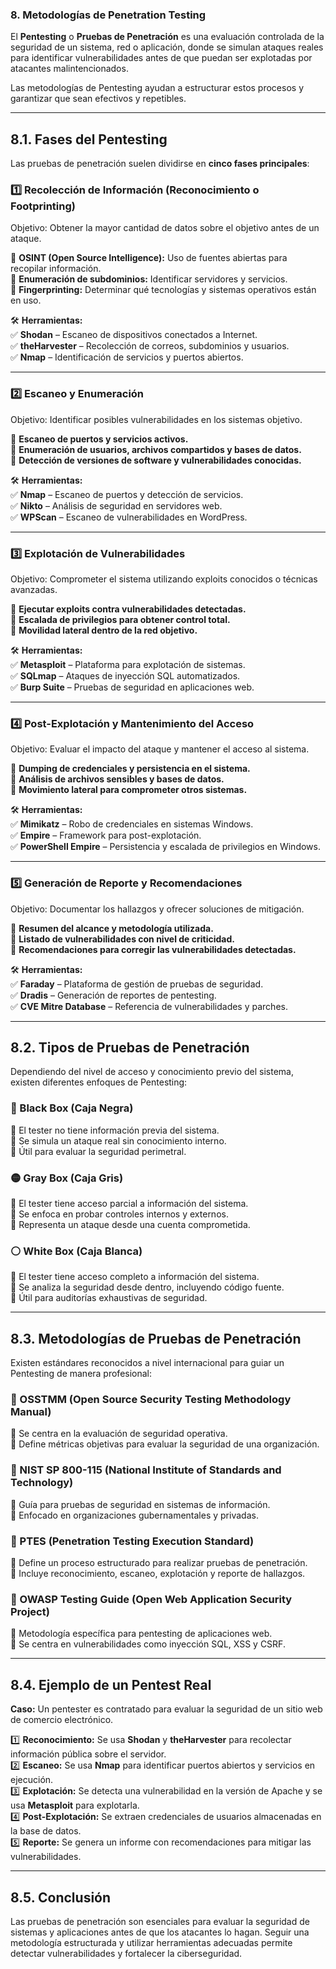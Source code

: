 ### **8. Metodologías de Penetration Testing**

El **Pentesting** o **Pruebas de Penetración** es una evaluación controlada de la seguridad de un sistema, red o aplicación, donde se simulan ataques reales para identificar vulnerabilidades antes de que puedan ser explotadas por atacantes malintencionados.

Las metodologías de Pentesting ayudan a estructurar estos procesos y garantizar que sean efectivos y repetibles.

---

## **8.1. Fases del Pentesting**

Las pruebas de penetración suelen dividirse en **cinco fases principales**:

### **1️⃣ Recolección de Información (Reconocimiento o Footprinting)**

Objetivo: Obtener la mayor cantidad de datos sobre el objetivo antes de un ataque.

🔹 **OSINT (Open Source Intelligence):** Uso de fuentes abiertas para recopilar información.  
🔹 **Enumeración de subdominios:** Identificar servidores y servicios.  
🔹 **Fingerprinting:** Determinar qué tecnologías y sistemas operativos están en uso.

🛠 **Herramientas:**  
✅ **Shodan** – Escaneo de dispositivos conectados a Internet.  
✅ **theHarvester** – Recolección de correos, subdominios y usuarios.  
✅ **Nmap** – Identificación de servicios y puertos abiertos.

---

### **2️⃣ Escaneo y Enumeración**

Objetivo: Identificar posibles vulnerabilidades en los sistemas objetivo.

🔹 **Escaneo de puertos y servicios activos.**  
🔹 **Enumeración de usuarios, archivos compartidos y bases de datos.**  
🔹 **Detección de versiones de software y vulnerabilidades conocidas.**

🛠 **Herramientas:**  
✅ **Nmap** – Escaneo de puertos y detección de servicios.  
✅ **Nikto** – Análisis de seguridad en servidores web.  
✅ **WPScan** – Escaneo de vulnerabilidades en WordPress.

---

### **3️⃣ Explotación de Vulnerabilidades**

Objetivo: Comprometer el sistema utilizando exploits conocidos o técnicas avanzadas.

🔹 **Ejecutar exploits contra vulnerabilidades detectadas.**  
🔹 **Escalada de privilegios para obtener control total.**  
🔹 **Movilidad lateral dentro de la red objetivo.**

🛠 **Herramientas:**  
✅ **Metasploit** – Plataforma para explotación de sistemas.  
✅ **SQLmap** – Ataques de inyección SQL automatizados.  
✅ **Burp Suite** – Pruebas de seguridad en aplicaciones web.

---

### **4️⃣ Post-Explotación y Mantenimiento del Acceso**

Objetivo: Evaluar el impacto del ataque y mantener el acceso al sistema.

🔹 **Dumping de credenciales y persistencia en el sistema.**  
🔹 **Análisis de archivos sensibles y bases de datos.**  
🔹 **Movimiento lateral para comprometer otros sistemas.**

🛠 **Herramientas:**  
✅ **Mimikatz** – Robo de credenciales en sistemas Windows.  
✅ **Empire** – Framework para post-explotación.  
✅ **PowerShell Empire** – Persistencia y escalada de privilegios en Windows.

---

### **5️⃣ Generación de Reporte y Recomendaciones**

Objetivo: Documentar los hallazgos y ofrecer soluciones de mitigación.

🔹 **Resumen del alcance y metodología utilizada.**  
🔹 **Listado de vulnerabilidades con nivel de criticidad.**  
🔹 **Recomendaciones para corregir las vulnerabilidades detectadas.**

🛠 **Herramientas:**  
✅ **Faraday** – Plataforma de gestión de pruebas de seguridad.  
✅ **Dradis** – Generación de reportes de pentesting.  
✅ **CVE Mitre Database** – Referencia de vulnerabilidades y parches.

---

## **8.2. Tipos de Pruebas de Penetración**

Dependiendo del nivel de acceso y conocimiento previo del sistema, existen diferentes enfoques de Pentesting:

### **🔵 Black Box (Caja Negra)**

🔹 El tester no tiene información previa del sistema.  
🔹 Se simula un ataque real sin conocimiento interno.  
🔹 Útil para evaluar la seguridad perimetral.

### **🟡 Gray Box (Caja Gris)**

🔹 El tester tiene acceso parcial a información del sistema.  
🔹 Se enfoca en probar controles internos y externos.  
🔹 Representa un ataque desde una cuenta comprometida.

### **⚪ White Box (Caja Blanca)**

🔹 El tester tiene acceso completo a información del sistema.  
🔹 Se analiza la seguridad desde dentro, incluyendo código fuente.  
🔹 Útil para auditorías exhaustivas de seguridad.

---

## **8.3. Metodologías de Pruebas de Penetración**

Existen estándares reconocidos a nivel internacional para guiar un Pentesting de manera profesional:

### **📌 OSSTMM (Open Source Security Testing Methodology Manual)**

🔹 Se centra en la evaluación de seguridad operativa.  
🔹 Define métricas objetivas para evaluar la seguridad de una organización.

### **📌 NIST SP 800-115 (National Institute of Standards and Technology)**

🔹 Guía para pruebas de seguridad en sistemas de información.  
🔹 Enfocado en organizaciones gubernamentales y privadas.

### **📌 PTES (Penetration Testing Execution Standard)**

🔹 Define un proceso estructurado para realizar pruebas de penetración.  
🔹 Incluye reconocimiento, escaneo, explotación y reporte de hallazgos.

### **📌 OWASP Testing Guide (Open Web Application Security Project)**

🔹 Metodología específica para pentesting de aplicaciones web.  
🔹 Se centra en vulnerabilidades como inyección SQL, XSS y CSRF.

---

## **8.4. Ejemplo de un Pentest Real**

**Caso:** Un pentester es contratado para evaluar la seguridad de un sitio web de comercio electrónico.

1️⃣ **Reconocimiento:** Se usa **Shodan** y **theHarvester** para recolectar información pública sobre el servidor.  
2️⃣ **Escaneo:** Se usa **Nmap** para identificar puertos abiertos y servicios en ejecución.  
3️⃣ **Explotación:** Se detecta una vulnerabilidad en la versión de Apache y se usa **Metasploit** para explotarla.  
4️⃣ **Post-Explotación:** Se extraen credenciales de usuarios almacenadas en la base de datos.  
5️⃣ **Reporte:** Se genera un informe con recomendaciones para mitigar las vulnerabilidades.

---

## **8.5. Conclusión**

Las pruebas de penetración son esenciales para evaluar la seguridad de sistemas y aplicaciones antes de que los atacantes lo hagan. Seguir una metodología estructurada y utilizar herramientas adecuadas permite detectar vulnerabilidades y fortalecer la ciberseguridad.

